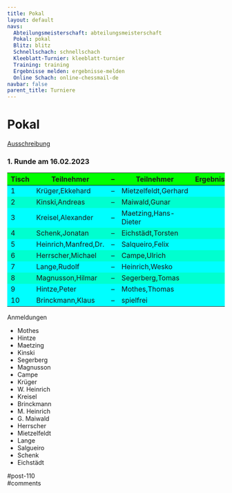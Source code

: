 ```yaml
---
title: Pokal 
layout: default
navs:
  Abteilungsmeisterschaft: abteilungsmeisterschaft
  Pokal: pokal
  Blitz: blitz
  Schnellschach: schnellschach
  Kleeblatt-Turnier: kleeblatt-turnier
  Training: training
  Ergebnisse melden: ergebnisse-melden
  Online Schach: online-chessmail-de
navbar: false
parent_title: Turniere
---
```

<div class="post-110 page type-page status-publish hentry" id="post-110">
<h1 class="entry-title">Pokal</h1>
<div class="entry-content">
<p><a href="https://www.narva-schach.de/wordpress/wp-content/uploads/2022/12/Pokal-2023.pdf">Ausschreibung</a></p>
<h3><strong>1. Runde am 16.02.2023</strong></h3>
<table class="clean swiss footable">
<thead>
<tr bgcolor="#00ff00">
<th>Tisch</th>
<th>Teilnehmer</th>
<th>–</th>
<th>Teilnehmer</th>
<th>Ergebnis</th>
</tr>
</thead>
<tbody>
<tr bgcolor="#00ffff">
<td>1</td>
<td>Krüger,Ekkehard</td>
<td>–</td>
<td>Mietzelfeldt,Gerhard</td>
<td></td>
</tr>
<tr bgcolor="#00ffcf">
<td>2</td>
<td>Kinski,Andreas</td>
<td>–</td>
<td>Maiwald,Gunar</td>
<td></td>
</tr>
<tr bgcolor="#00ffff">
<td>3</td>
<td>Kreisel,Alexander</td>
<td>–</td>
<td>Maetzing,Hans-Dieter</td>
<td></td>
</tr>
<tr bgcolor="#00ffcf">
<td>4</td>
<td>Schenk,Jonatan</td>
<td>–</td>
<td>Eichstädt,Torsten</td>
<td></td>
</tr>
<tr bgcolor="#00ffff">
<td>5</td>
<td>Heinrich,Manfred,Dr.</td>
<td>–</td>
<td>Salqueiro,Felix</td>
<td></td>
</tr>
<tr bgcolor="#00ffcf">
<td>6</td>
<td>Herrscher,Michael</td>
<td>–</td>
<td>Campe,Ulrich</td>
<td></td>
</tr>
<tr bgcolor="#00ffff">
<td>7</td>
<td>Lange,Rudolf</td>
<td>–</td>
<td>Heinrich,Wesko</td>
<td></td>
</tr>
<tr bgcolor="#00ffcf">
<td>8</td>
<td>Magnusson,Hilmar</td>
<td>–</td>
<td>Segerberg,Tomas</td>
<td></td>
</tr>
<tr bgcolor="#00ffff">
<td>9</td>
<td>Hintze,Peter</td>
<td>–</td>
<td>Mothes,Thomas</td>
<td></td>
</tr>
<tr bgcolor="#00ffff">
<td>10</td>
<td>Brinckmann,Klaus</td>
<td>–</td>
<td>spielfrei</td>
<td></td>
</tr>
</tbody>
</table>
<p>Anmeldungen</p>
<ul>
<li>Mothes</li>
<li>Hintze</li>
<li>Maetzing</li>
<li>Kinski</li>
<li>Segerberg</li>
<li>Magnusson</li>
<li>Campe</li>
<li>Krüger</li>
<li>W. Heinrich</li>
<li>Kreisel</li>
<li>Brinckmann</li>
<li>M. Heinrich</li>
<li>G. Maiwald</li>
<li>Herrscher</li>
<li>Mietzelfeldt</li>
<li>Lange</li>
<li>Salgueiro</li>
<li>Schenk</li>
<li>Eichstädt</li>
</ul>
</div><!-- .entry-content -->
</div> #post-110 
<div id="comments">
</div> #comments 
